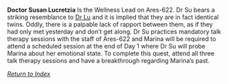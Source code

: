 
**Doctor Susan Lucretzia** Is the Wellness Lead on Ares-622. Dr Su bears a striking resemblance to [Dr Lu](DrAlma.md) and it is implied that they are in fact identical twins. Oddly, there is a palpable lack of rapport between them, as if they had only met yesterday and don’t get along. Dr Su practices mandatory talk therapy sessions with the staff of Ares-622 and Marina will be required to attend a scheduled session at the end of Day 1 where Dr Su will probe Marina about her emotional state. To complete this quest, attend all three talk therapy sessions and have a breakthrough regarding Marina’s past.

*[Return to Index](index.md)*

